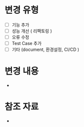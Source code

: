 # 변경 유형

- [ ] 기능 추가
- [ ] 성능 개선 ( 리팩토링 )
- [ ] 오류 수정
- [ ] Test Case 추가
- [ ] 기타 (document, 환경설정, CI/CD )

# 변경 내용
- 
 
# 참조 자료
- 
